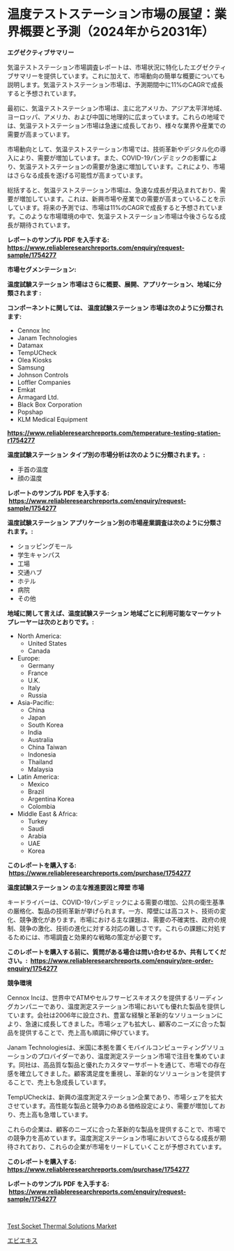 <p><h1>温度テストステーション市場の展望：業界概要と予測（2024年から2031年）</h1></p><p><strong>エグゼクティブサマリー</strong></p>
<p><p>気温テストステーション市場調査レポートは、市場状況に特化したエグゼクティブサマリーを提供しています。これに加えて、市場動向の簡単な概要についても説明します。気温テストステーション市場は、予測期間中に11%のCAGRで成長すると予想されています。</p><p>最初に、気温テストステーション市場は、主に北アメリカ、アジア太平洋地域、ヨーロッパ、アメリカ、および中国に地理的に広まっています。これらの地域では、気温テストステーション市場は急速に成長しており、様々な業界や産業での需要が高まっています。</p><p>市場動向として、気温テストステーション市場では、技術革新やデジタル化の導入により、需要が増加しています。また、COVID-19パンデミックの影響により、気温テストステーションの需要が急速に増加しています。これにより、市場はさらなる成長を遂げる可能性が高まっています。</p><p>総括すると、気温テストステーション市場は、急速な成長が見込まれており、需要が増加しています。これは、新興市場や産業での需要が高まっていることを示しています。将来の予測では、市場は11%のCAGRで成長すると予想されています。このような市場環境の中で、気温テストステーション市場は今後さらなる成長が期待されています。</p></p>
<p><strong>レポートのサンプル PDF を入手する: <a href="https://www.reliableresearchreports.com/enquiry/request-sample/1754277">https://www.reliableresearchreports.com/enquiry/request-sample/1754277</a></strong></p>
<p><strong>市場セグメンテーション:</strong></p>
<p><strong> 温度試験ステーション 市場はさらに概要、展開、アプリケーション、地域に分類されます :</strong></p>
<p><strong>コンポーネントに関しては、 温度試験ステーション 市場は次のように分類されます: &nbsp;</strong></p>
<p><ul><li>Cennox Inc</li><li>Janam Technologies</li><li>Datamax</li><li>TempUCheck</li><li>Olea Kiosks</li><li>Samsung</li><li>Johnson Controls</li><li>Loffler Companies</li><li>Emkat</li><li>Armagard Ltd.</li><li>Black Box Corporation</li><li>Popshap</li><li>KLM Medical Equipment</li></ul></p>
<p><strong><a href="https://www.reliableresearchreports.com/temperature-testing-station-r1754277">https://www.reliableresearchreports.com/temperature-testing-station-r1754277</a></strong></p>
<p><strong> 温度試験ステーション タイプ別の市場分析は次のように分類されます。:</strong></p>
<p><ul><li>手首の温度</li><li>顔の温度</li></ul></p>
<p><strong>レポートのサンプル PDF を入手する: &nbsp;<a href="https://www.reliableresearchreports.com/enquiry/request-sample/1754277">https://www.reliableresearchreports.com/enquiry/request-sample/1754277</a></strong></p>
<p><strong> 温度試験ステーション アプリケーション別の市場産業調査は次のように分類されます。:</strong></p>
<p><ul><li>ショッピングモール</li><li>学生キャンパス</li><li>工場</li><li>交通ハブ</li><li>ホテル</li><li>病院</li><li>その他</li></ul></p>
<p><strong>地域に関して言えば、温度試験ステーション 地域ごとに利用可能なマーケットプレーヤーは次のとおりです。:</strong></p>
<p><ul>
    <li>
        North America:
        <ul>
            <li>United States</li>
            <li>Canada</li>
        </ul>
    </li>
    <li>
        Europe:
        <ul>
            <li>Germany</li>
            <li>France</li>
            <li>U.K.</li>
            <li>Italy</li>
            <li>Russia</li>
        </ul>
    </li>
    <li>
        Asia-Pacific:
        <ul>
            <li>China</li>
            <li>Japan</li>
            <li>South Korea</li>
            <li>India</li>
            <li>Australia</li>
            <li>China Taiwan</li>
            <li>Indonesia</li>
            <li>Thailand</li>
            <li>Malaysia</li>
        </ul>
    </li>
    <li>
        Latin America:
        <ul>
            <li>Mexico</li>
            <li>Brazil</li>
            <li>Argentina Korea</li>
            <li>Colombia</li>
        </ul>
    </li>
    <li>
        Middle East & Africa:
        <ul>
            <li>Turkey</li>
            <li>Saudi</li>
            <li>Arabia</li>
            <li>UAE</li>
            <li>Korea</li>
        </ul>
    </li>
    </ul></p>
<p><strong>このレポートを購入する: &nbsp;<a href="https://www.reliableresearchreports.com/purchase/1754277">https://www.reliableresearchreports.com/purchase/1754277</a></strong></p>
<p><strong>温度試験ステーション の主な推進要因と障壁 市場</strong></p>
<p><p>キードライバーは、COVID-19パンデミックによる需要の増加、公共の衛生基準の厳格化、製品の技術革新が挙げられます。一方、障壁には高コスト、技術の変化、競争激化があります。市場における主な課題は、需要の不確実性、政府の規制、競争の激化、技術の進化に対する対応の難しさです。これらの課題に対処するためには、市場調査と効果的な戦略の策定が必要です。</p></p>
<p><strong>このレポートを購入する前に、質問がある場合は問い合わせるか、共有してください。:&nbsp; <a href="https://www.reliableresearchreports.com/enquiry/pre-order-enquiry/1754277">https://www.reliableresearchreports.com/enquiry/pre-order-enquiry/1754277</a></strong></p>
<p><strong>競争環境</strong></p>
<p><p>Cennox Incは、世界中でATMやセルフサービスキオスクを提供するリーディングカンパニーであり、温度測定ステーション市場においても優れた製品を提供しています。会社は2006年に設立され、豊富な経験と革新的なソリューションにより、急速に成長してきました。市場シェアも拡大し、顧客のニーズに合った製品を提供することで、売上高も順調に伸びています。</p><p>Janam Technologiesは、米国に本拠を置くモバイルコンピューティングソリューションのプロバイダーであり、温度測定ステーション市場で注目を集めています。同社は、高品質な製品と優れたカスタマーサポートを通じて、市場での存在感を確立してきました。顧客満足度を重視し、革新的なソリューションを提供することで、売上も急成長しています。</p><p>TempUCheckは、新興の温度測定ステーション企業であり、市場シェアを拡大させています。高性能な製品と競争力のある価格設定により、需要が増加しており、売上高も急増しています。</p><p>これらの企業は、顧客のニーズに合った革新的な製品を提供することで、市場での競争力を高めています。温度測定ステーション市場においてさらなる成長が期待されており、これらの企業が市場をリードしていくことが予想されています。</p></p>
<p><strong>このレポートを購入する: &nbsp; <a href="https://www.reliableresearchreports.com/purchase/1754277">https://www.reliableresearchreports.com/purchase/1754277</a></strong></p>
<p><strong>レポートのサンプル PDF を入手する: &nbsp;<a href="https://www.reliableresearchreports.com/enquiry/request-sample/1754277">https://www.reliableresearchreports.com/enquiry/request-sample/1754277</a></strong><strong></strong></p>
<p>&nbsp;</p>
<p><p><a href="https://chivalrous-flock-a86.notion.site/Test-Socket-Thermal-Solutions-Market-Size-Market-Outlook-and-Market-Forecast-2024-to-2031-a45d3bcb73fb48f1bebb3643480deead">Test Socket Thermal Solutions Market</a></p><p><a href="https://github.com/SantosDicki04/Market-Research-Report-List-1/blob/main/257993025329.md">エビエキス</a></p></p>